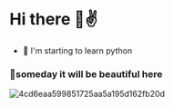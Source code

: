 # Hi there 👋✌️

- 🐍 I'm starting to learn python
### 🌊someday it will be beautiful here

![4cd6eaa599851725aa5a195d162fb20d](https://user-images.githubusercontent.com/101815873/165318356-10e4e991-298c-472b-a78d-931728541b3f.gif)

